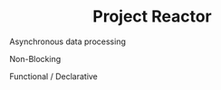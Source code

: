 <h1 align="center" id="title">Project Reactor</h1>


<p id="description">Asynchronous data processing </p>
<p id="description">Non-Blocking</p>
<p id="description">Functional / Declarative  </p>
